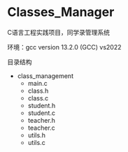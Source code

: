 # Classes_Manager
C语言工程实践项目，同学录管理系统

环境：gcc version 13.2.0 (GCC)
vs2022

目录结构
- class_management
  - main.c
  - class.h
  - class.c
  - student.h
  - student.c
  - teacher.h
  - teacher.c
  - utils.h
  - utils.c
